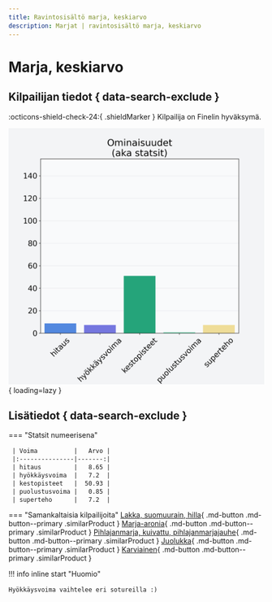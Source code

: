 ```yaml
---
title: Ravintosisältö marja, keskiarvo
description: Marjat | ravintosisältö marja, keskiarvo
---
```


# Marja, keskiarvo


## Kilpailijan tiedot { data-search-exclude }

:octicons-shield-check-24:{ .shieldMarker } Kilpailija on Finelin hyväksymä.

![Marja, keskiarvo](./images/marja-keskiarvo.png){ loading=lazy }

## Lisätiedot { data-search-exclude }
=== "Statsit numeerisena"

     | Voima          |   Arvo |
     |:---------------|-------:|
     | hitaus         |   8.65 |
     | hyökkäysvoima  |   7.2  |
     | kestopisteet   |  50.93 |
     | puolustusvoima |   0.85 |
     | superteho      |   7.2  |

=== "Samankaltaisia kilpailijoita"
    [Lakka, suomuurain, hilla](/lakka-suomuurain-hilla){ .md-button .md-button--primary .similarProduct }
    [Marja-aronia](/marja-aronia){ .md-button .md-button--primary .similarProduct }
    [Pihlajanmarja, kuivattu, pihlajanmarjajauhe](/pihlajanmarja-kuivattu-pihlajanmarjajauhe){ .md-button .md-button--primary .similarProduct }
    [Juolukka](/juolukka){ .md-button .md-button--primary .similarProduct }
    [Karviainen](/karviainen){ .md-button .md-button--primary .similarProduct }

!!! info inline start "Huomio"

    Hyökkäysvoima vaihtelee eri sotureilla :)
